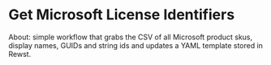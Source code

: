 # Get Microsoft License Identifiers
About: simple workflow that grabs the CSV of all Microsoft product skus, display names, GUIDs and string ids and updates a YAML template stored in Rewst. 
